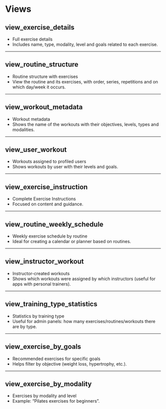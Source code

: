 # Views
## view_exercise_details
- Full exercise details
- Includes name, type, modality, level and goals related to each exercise.

---
## view_routine_structure
- Routine structure with exercises
- View the routine and its exercises, with order, series, repetitions and on which day/week it occurs.

---
## view_workout_metadata
- Workout metadata
- Shows the name of the workouts with their objectives, levels, types and modalities.

---
## view_user_workout
- Workouts assigned to profiled users
- Shows workouts by user with their levels and goals.

---
## view_exercise_instruction
- Complete Exercise Instructions
- Focused on content and guidance.

---
## view_routine_weekly_schedule
- Weekly exercise schedule by routine
- Ideal for creating a calendar or planner based on routines.

---
## view_instructor_workout
- Instructor-created workouts
- Shows which workouts were assigned by which instructors (useful for apps with personal trainers).

---
## view_training_type_statistics
- Statistics by training type
- Useful for admin panels: how many exercises/routines/workouts there are by type.

---
## view_exercise_by_goals
- Recommended exercises for specific goals
- Helps filter by objective (weight loss, hypertrophy, etc.).

---
## view_exercise_by_modality
- Exercises by modality and level
- Example: “Pilates exercises for beginners”.
